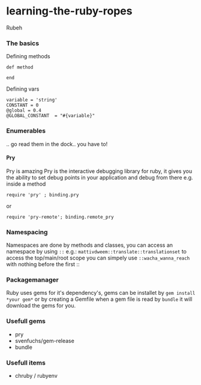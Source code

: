 # learning-the-ruby-ropes
Rubeh

### The basics

Defining methods 
```
def method

end
```

Defining vars 
```
variable = 'string'
CONSTANT = 0
@global = 0.4
@GLOBAL_CONSTANT  = "#{variable}"

```

### Enumerables
.. go read them in the dock.. you have to!

#### Pry
Pry is amazing
Pry is the interactive debugging library for ruby, it gives you the ability to set debug points in your application and debug from there e.g. inside a method

`require 'pry' ; binding.pry`

or 

`require 'pry-remote'; binding.remote_pry`

### Namespacing
Namespaces are done by methods and classes, you can access an namespace by using ```::``` e.g.: ```mattivdweem::translate::translationset``` to access the top/main/root scope you can simpely use ```::wacha_wanna_reach``` with nothing before the first ::


### Packagemanager
Ruby uses gems for it's dependency's, gems can be installet by ```gem install *your gem*``` or by creating a Gemfile when a gem file is read by ```bundle``` it will download the gems for you.

### Usefull gems
 - pry
 - svenfuchs/gem-release
 - bundle

### Usefull items
 - chruby / rubyenv


